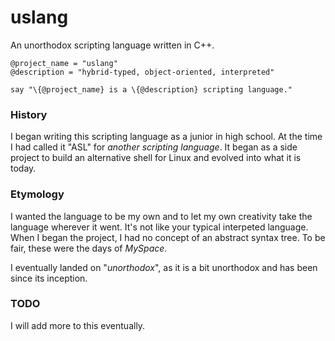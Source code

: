 uslang
===

An unorthodox scripting language written in C++.

```
@project_name = "uslang"
@description = "hybrid-typed, object-oriented, interpreted"

say "\{@project_name} is a \{@description} scripting language."
```

### History

I began writing this scripting language as a junior in high school. At the time I had called it "ASL" for *another scripting language*.  It began as a side project to build an alternative shell for Linux and evolved into what it is today.

### Etymology

I wanted the language to be my own and to let my own creativity take the language wherever it went. It's not like your typical interpeted language. When I began the project, I had no concept of an abstract syntax tree. To be fair, these were the days of *MySpace*.

I eventually landed on "*unorthodox*", as it is a bit unorthodox and has been since its inception.

### TODO

I will add more to this eventually.